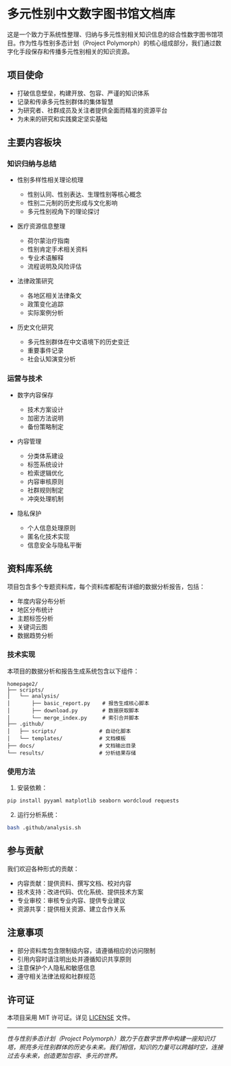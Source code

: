 # 多元性别中文数字图书馆文档库

这是一个致力于系统性整理、归纳与多元性别相关知识信息的综合性数字图书馆项目。作为性与性别多态计划（Project Polymorph）的核心组成部分，我们通过数字化手段保存和传播多元性别相关的知识资源。

## 项目使命

- 打破信息壁垒，构建开放、包容、严谨的知识体系
- 记录和传承多元性别群体的集体智慧
- 为研究者、社群成员及关注者提供全面而精准的资源平台
- 为未来的研究和实践奠定坚实基础

## 主要内容板块

### 知识归纳与总结

- 性别多样性相关理论梳理
  - 性别认同、性别表达、生理性别等核心概念
  - 性别二元制的历史形成与文化影响
  - 多元性别视角下的理论探讨

- 医疗资源信息整理
  - 荷尔蒙治疗指南
  - 性别肯定手术相关资料
  - 专业术语解释
  - 流程说明及风险评估

- 法律政策研究
  - 各地区相关法律条文
  - 政策变化追踪
  - 实际案例分析

- 历史文化研究
  - 多元性别群体在中文语境下的历史变迁
  - 重要事件记录
  - 社会认知演变分析

### 运营与技术

- 数字内容保存
  - 技术方案设计
  - 加密方法说明
  - 备份策略制定

- 内容管理
  - 分类体系建设
  - 标签系统设计
  - 检索逻辑优化
  - 内容审核原则
  - 社群规则制定
  - 冲突处理机制

- 隐私保护
  - 个人信息处理原则
  - 匿名化技术实现
  - 信息安全与隐私平衡

## 资料库系统

项目包含多个专题资料库，每个资料库都配有详细的数据分析报告，包括：

- 年度内容分布分析
- 地区分布统计
- 主题标签分析
- 关键词云图
- 数据趋势分析

### 技术实现

本项目的数据分析和报告生成系统包含以下组件：

```
homepage2/
├── scripts/
│   └── analysis/
│       ├── basic_report.py    # 报告生成核心脚本
│       ├── download.py        # 数据获取脚本
│       └── merge_index.py     # 索引合并脚本
├── .github/
│   ├── scripts/              # 自动化脚本
│   └── templates/            # 文档模板
├── docs/                     # 文档输出目录
└── results/                  # 分析结果存储
```

### 使用方法

1. 安装依赖：

```bash
pip install pyyaml matplotlib seaborn wordcloud requests
```

2. 运行分析系统：

```bash
bash .github/analysis.sh
```

## 参与贡献

我们欢迎各种形式的贡献：

- 内容贡献：提供资料、撰写文档、校对内容
- 技术支持：改进代码、优化系统、提供技术方案
- 专业审校：审核专业内容、提供专业建议
- 资源共享：提供相关资源、建立合作关系

## 注意事项

- 部分资料库包含限制级内容，请遵循相应的访问限制
- 引用内容时请注明出处并遵循知识共享原则
- 注意保护个人隐私和敏感信息
- 遵守相关法律法规和社群规范

## 许可证

本项目采用 MIT 许可证。详见 [LICENSE](LICENSE) 文件。

---

*性与性别多态计划（Project Polymorph）致力于在数字世界中构建一座知识灯塔，照亮多元性别群体的历史与未来。我们相信，知识的力量可以跨越时空，连接过去与未来，创造更加包容、多元的世界。* 